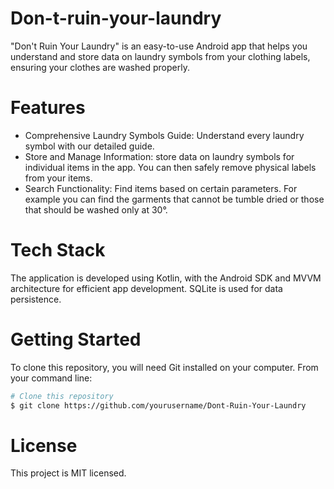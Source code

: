 # Don-t-ruin-your-laundry
"Don't Ruin Your Laundry" is an easy-to-use Android app that helps you understand and store data on laundry symbols from your clothing labels, ensuring your clothes are washed properly.
# Features
- Comprehensive Laundry Symbols Guide: Understand every laundry symbol with our detailed guide.
- Store and Manage Information: store data on laundry symbols for individual items in the app. You can then safely remove physical labels from your items.
- Search Functionality: Find items based on certain parameters. For example you can find the garments that cannot be tumble dried or those that should be washed only at 30°.
# Tech Stack
The application is developed using Kotlin, with the Android SDK and MVVM architecture for efficient app development. SQLite is used for data persistence.
# Getting Started
To clone this repository, you will need Git installed on your computer. From your command line:
```bash
# Clone this repository
$ git clone https://github.com/yourusername/Dont-Ruin-Your-Laundry
```
# License
This project is MIT licensed.
